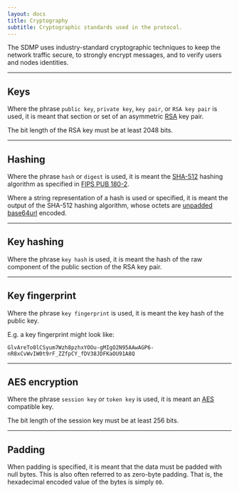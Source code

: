 ```yaml
---
layout: docs
title: Cryptography
subtitle: Cryptographic standards used in the protocol.
---
```



The SDMP uses industry-standard cryptographic techniques to keep the network traffic
secure, to strongly encrypt messages, and to verify users and nodes identities.

---

## Keys

Where the phrase `public key`, `private key`, `key pair`, or `RSA key pair` is used, it
is meant that section or set of an asymmetric [RSA][w_rsa] key pair.

The bit length of the RSA key must be at least 2048 bits.

---

## Hashing

Where the phrase `hash` or `digest` is used, it is meant
the [SHA-512][w_sha2] hashing algorithm as specified in [FIPS PUB 180-2][fips180].

Where a string representation of a hash is used or specified, it is meant the output of
the SHA-512 hashing algorithm, whose octets are [unpadded base64url][base64] encoded.

---

## Key hashing

Where the phrase `key hash` is used, it is meant the hash of the raw component of the
public section of the RSA key pair.

---

## Key fingerprint

Where the phrase `key fingerprint` is used, it is meant the key hash of the public key.

E.g. a key fingerprint might look like:

	GlvAreTo0lCSyum7Wzh8pzhxYOOu-gMIgO2N95AAwAGP6-nR8xCvWvIW0t9rF_ZZfpCY_fDV38JDFKaOU91A8Q

---

## AES encryption

Where the phrase `session key` or `token key` is used, it is meant
an [AES][w_aes] compatible key.

The bit length of the session key must be at least 256 bits.

---

## Padding

When padding is specified, it is meant that the data must be padded with null bytes. This
is also often referred to as zero-byte padding. That is, the hexadecimal encoded value
of the bytes is simply `00`.


[w_rsa]: https://en.wikipedia.org/wiki/RSA_(cryptosystem)
[w_sha2]: https://en.wikipedia.org/wiki/SHA-2
[w_aes]: https://en.wikipedia.org/wiki/Advanced_Encryption_Standard
[fips180]: http://csrc.nist.gov/publications/fips/fips180-2/fips180-2.pdf
[base64]: https://tools.ietf.org/html/rfc4648#section-5
